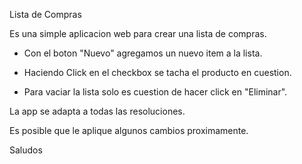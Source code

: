 Lista de Compras

Es una simple aplicacion web para crear una lista de compras. 

- Con el boton "Nuevo" agregamos un nuevo item a la lista.

- Haciendo Click en el checkbox se tacha el producto en cuestion.

- Para vaciar la lista solo es cuestion de hacer click en "Eliminar".

La app se adapta a todas las resoluciones.

Es posible que le aplique algunos cambios proximamente.

Saludos


